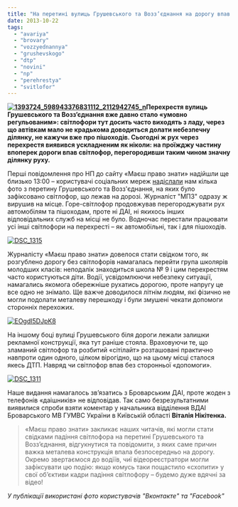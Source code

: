 ```yaml
---
title: "На перетині вулиць Грушевського та Возз’єднання на дорогу впав світлофор"
date: 2013-10-22
tags: 
  - "avariya"
  - "brovary"
  - "vozzyednannya"
  - "grushevskogo"
  - "dtp"
  - "novini"
  - "np"
  - "perehrestya"
  - "svitlofor"
---
```


**[![1393724_598943376831112_2112942745_n](https://mpz.brovary.org/wp-content/uploads/2013/10/1393724_598943376831112_2112942745_n.jpg)](https://mpz.brovary.org/wp-content/uploads/2013/10/1393724_598943376831112_2112942745_n.jpg)Перехрестя вулиць Грушевського та Возз’єднання вже давно стало «умовно регульованим»: світлофори тут досить часто виходять з ладу, через що автівкам мало не крадькома доводиться долати небезпечну ділянку, не кажучи вже про пішоходів. Сьогодні ж рух через перехрестя виявився ускладненим як ніколи: на проїжджу частину впоперек дороги впав світлофор, перегородивши таким чином значну ділянку руху.** 

Перші повідомлення про НП до сайту «Маєш право знати» надійшли ще близько 13:00 – користувачі соціальних мереж [надіслали](https://www.facebook.com/photo.php?fbid=598943376831112&set=a.400564373335681.89288.100001463644601&type=1&theater) нам кілька фото з перетину Грушевського та Возз'єднання, на яких було зафіксовано світлофор, що лежав на дорозі. Журналіст "МПЗ" одразу ж вирушив на місце. Горе-світлофор продовжував перегороджувати рух автомобілям та пішоходам, проте ні ДАІ, ні якихось інших відповідальних служб на місці не було. Водночас перестали працювати усі інші світлофори на перехресті – як автомобільні, так і для пішоходів.

[![DSC_1315](https://mpz.brovary.org/wp-content/uploads/2013/10/DSC_1315.jpg)](https://mpz.brovary.org/wp-content/uploads/2013/10/DSC_1315.jpg)

Журналісту «Маєш право знати» довелося стати свідком того, як розгублено дорогу без світлофорів намагалась перейти група школярів молодших класів: неподалік знаходиться школа № 9 і цим перехрестям часто користуються діти. Водії, усвідомлюючи небезпеку ситуації, намагались якомога обережніше рухатись дорогою, проте напругу це все одно не знімало. Ще важче доводилося літнім людям, які фізично не могли подолати металеву перешкоду і були змушені чекати допомоги сторонніх перехожих.

[![EOgdI5DJpK8](https://mpz.brovary.org/wp-content/uploads/2013/10/EOgdI5DJpK8.jpg)](https://mpz.brovary.org/wp-content/uploads/2013/10/EOgdI5DJpK8.jpg)

На іншому боці вулиці Грушевського біля дороги лежали залишки рекламної конструкції, яка тут раніше стояла. Враховуючи те, що зламаний світлофор та розбитий «сітілайт» розташовані практично навпроти один одного, цілком вірогідно, що на цьому місці сталося якесь ДТП. Навряд чи світлофор впав без сторонньої «допомоги».

[![DSC_1311](https://mpz.brovary.org/wp-content/uploads/2013/10/DSC_1311.jpg)](https://mpz.brovary.org/wp-content/uploads/2013/10/DSC_1311.jpg)

Наше видання намагалось зв’язатись з Броварським ДАІ, проте жоден з телефонів «даішників» не відповідав. Так само безрезультатними виявилися спроби взяти коментар у начальника відділення ВДАІ Броварського МВ ГУМВС України в Київській області **Віталія Нікітенка.**

> «Маєш право знати» закликає наших читачів, які могли стати свідками падіння світлофора на перетині Грушевського та Возз’єднання, відгукнутися та повідомити, з яких саме причин важка металева конструкція впала безпосередньо на дорогу. Окремо звертаємося до водіїв, чиї відеореєстратори могли зафіксувати цю подію: якщо комусь таки пощастило «схопити» у свої об’єктиви кадри падіння світлофору – будемо дуже вдячні за відео!

_У публікації використані фото користувачів "Вконтакте" та "Facebook"_
